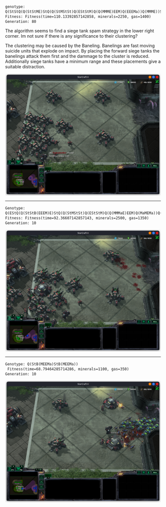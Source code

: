 ```
genotype: Q(StStQ(Q(StStME)StQ(Q(StMStSt)Q(EStStM)Q(Q(MMME)EEM)Q(EEEMa))Q(MMME))St)
Fitness: Fitness(time=110.13392857142858, minerals=2250, gas=1400)
Generation: 80
```
The algorithm seems to find a siege tank spam strategy in the lower right corner. Im not sure if there is any significance to their clustering?

The clustering may be caused by the Baneling. Banelings are fast moving suicide units that explode on impact. By placing the forward siege tanks the banelings attack them first and the dammage to the cluster is reduced. Additionally siege tanks have a minimum range and these placements give a suitable distraction.

![](img/experiments/Screenshot%20from%202022-10-18%2020-09-48.png)

---

```
Genotype: Q(EStQ(Q(StStB(EEEM)E)StQ(Q(StMStSt)Q(EStStM)Q(Q(MMMaE)EEM)Q(MaMEMa))Q(MMMaE))St)
Fitness: Fitness(time=92.36607142857143, minerals=2500, gas=1350)
Generation: 10
```
![](img/experiments/Screenshot%20from%202022-10-18%2020-14-49.png)

---

```
Genotype: Q(StB(MEEMa)StB(MEEMa))
 Fitness(time=68.79464285714286, minerals=1100, gas=350)
Generation: 10
```
![](img/experiments/Screenshot%20from%202022-10-18%2020-27-33.png)
